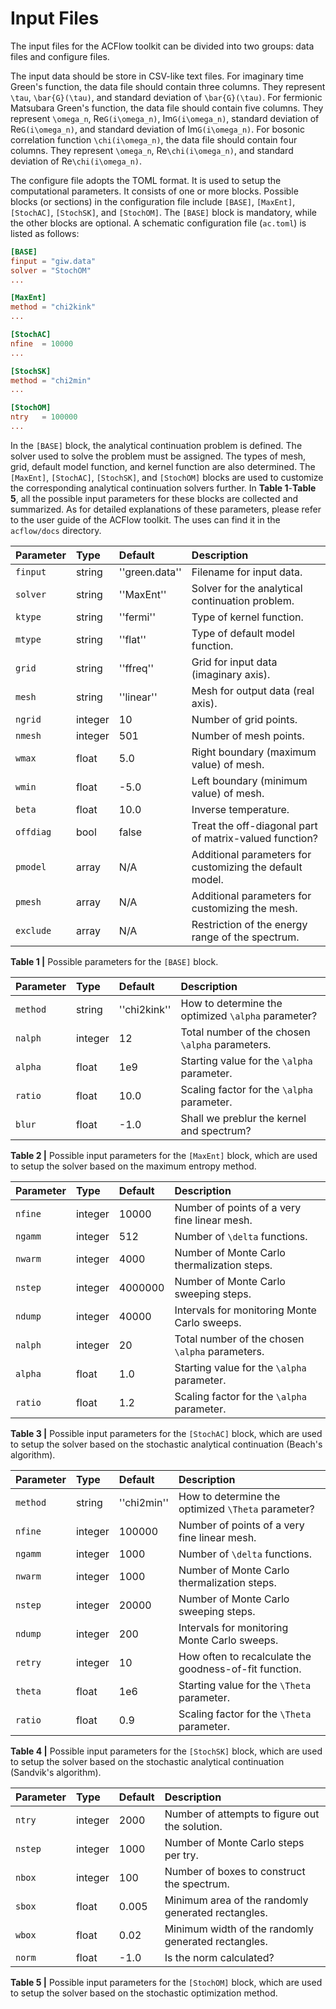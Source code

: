 # Input Files

The input files for the ACFlow toolkit can be divided into two groups: data files and configure files. 

The input data should be store in CSV-like text files. For imaginary time Green's function, the data file should contain three columns. They represent ``\tau``, ``\bar{G}(\tau)``, and standard deviation of ``\bar{G}(\tau)``. For fermionic Matsubara Green's function, the data file should contain five columns. They represent ``\omega_n``, Re``G(i\omega_n)``, Im``G(i\omega_n)``, standard deviation of Re``G(i\omega_n)``, and standard deviation of Im``G(i\omega_n)``. For bosonic correlation function ``\chi(i\omega_n)``, the data file should contain four columns. They represent ``\omega_n``, Re``\chi(i\omega_n)``, and standard deviation of Re``\chi(i\omega_n)``.

The configure file adopts the TOML format. It is used to setup the computational parameters. It consists of one or more blocks. Possible blocks (or sections) in the configuration file include `[BASE]`, `[MaxEnt]`, `[StochAC]`, `[StochSK]`, and `[StochOM]`. The `[BASE]` block is mandatory, while the other blocks are optional. A schematic configuration file (`ac.toml`) is listed as follows:

```toml
[BASE]
finput = "giw.data"
solver = "StochOM"
...

[MaxEnt]
method = "chi2kink"
...

[StochAC]
nfine  = 10000
...

[StochSK]
method = "chi2min"
...

[StochOM]
ntry   = 100000
...
```

In the `[BASE]` block, the analytical continuation problem is defined. The solver used to solve the problem must be assigned. The types of mesh, grid, default model function, and kernel function are also determined. The `[MaxEnt]`, `[StochAC]`, `[StochSK]`, and `[StochOM]` blocks are used to customize the corresponding analytical continuation solvers further. In **Table 1**-**Table 5**, all the possible input parameters for these blocks are collected and summarized. As for detailed explanations of these parameters, please refer to the user guide of the ACFlow toolkit. The uses can find it in the `acflow/docs` directory.   

| Parameter | Type | Default | Description |
| :-------- | :--- | :------ | :---------- |
|`finput`  | string  | ''green.data'' | Filename for input data. |
|`solver`  | string  | ''MaxEnt''     | Solver for the analytical continuation problem. |
|`ktype`   | string  | ''fermi''      | Type of kernel function. |
|`mtype`   | string  | ''flat''       | Type of default model function. |
|`grid`    | string  | ''ffreq''      | Grid for input data (imaginary axis). |
|`mesh`    | string  | ''linear''     | Mesh for output data (real axis). |
|`ngrid`   | integer | 10             | Number of grid points. |
|`nmesh`   | integer | 501            | Number of mesh points. |
|`wmax`    | float   | 5.0            | Right boundary (maximum value) of mesh. |
|`wmin`    | float   | -5.0           | Left boundary (minimum value) of mesh. |
|`beta`    | float   | 10.0           | Inverse temperature. |
|`offdiag` | bool    | false          | Treat the off-diagonal part of matrix-valued function? |
|`pmodel`  | array   | N/A            | Additional parameters for customizing the default model. |
|`pmesh`   | array   | N/A            | Additional parameters for customizing the mesh. |
|`exclude` | array   | N/A            | Restriction of the energy range of the spectrum. |

**Table 1 |** Possible parameters for the `[BASE]` block.

| Parameter | Type | Default | Description |
| :-------- | :--- | :------ | :---------- |
|`method` | string  | ''chi2kink''| How to determine the optimized ``\alpha`` parameter? |
|`nalph`  | integer | 12          | Total number of the chosen ``\alpha`` parameters. |
|`alpha`  | float   | 1e9         | Starting value for the ``\alpha`` parameter. |
|`ratio`  | float   | 10.0        | Scaling factor for the ``\alpha`` parameter. |
|`blur`   | float   | -1.0        | Shall we preblur the kernel and spectrum? |

**Table 2 |** Possible input parameters for the `[MaxEnt]` block, which are used to setup the solver based on the maximum entropy method.

| Parameter | Type | Default | Description |
| :-------- | :--- | :------ | :---------- |
|`nfine`  | integer | 10000       | Number of points of a very fine linear mesh. |
|`ngamm`  | integer | 512         | Number of ``\delta`` functions. |
|`nwarm`  | integer | 4000        | Number of Monte Carlo thermalization steps. |
|`nstep`  | integer | 4000000     | Number of Monte Carlo sweeping steps. |
|`ndump`  | integer | 40000       | Intervals for monitoring Monte Carlo sweeps. |
|`nalph`  | integer | 20          | Total number of the chosen ``\alpha`` parameters. |
|`alpha`  | float   | 1.0         | Starting value for the ``\alpha`` parameter. |
|`ratio`  | float   | 1.2         | Scaling factor for the ``\alpha`` parameter. |

**Table 3 |** Possible input parameters for the `[StochAC]` block, which are used to setup the solver based on the stochastic analytical continuation (Beach's algorithm).

| Parameter | Type | Default | Description |
| :-------- | :--- | :------ | :---------- |
|`method` | string  | ''chi2min'' | How to determine the optimized ``\Theta`` parameter? |
|`nfine`  | integer | 100000      | Number of points of a very fine linear mesh. |
|`ngamm`  | integer | 1000        | Number of ``\delta`` functions. |
|`nwarm`  | integer | 1000        | Number of Monte Carlo thermalization steps. |
|`nstep`  | integer | 20000       | Number of Monte Carlo sweeping steps. |
|`ndump`  | integer | 200         | Intervals for monitoring Monte Carlo sweeps. |
|`retry`  | integer | 10          | How often to recalculate the goodness-of-fit function. |
|`theta`  | float   | 1e6         | Starting value for the ``\Theta`` parameter. |
|`ratio`  | float   | 0.9         | Scaling factor for the ``\Theta`` parameter. |

**Table 4 |** Possible input parameters for the `[StochSK]` block, which are used to setup the solver based on the stochastic analytical continuation (Sandvik's algorithm).

| Parameter | Type | Default | Description |
| :-------- | :--- | :------ | :---------- |
|`ntry`   | integer | 2000        | Number of attempts to figure out the solution. |
|`nstep`  | integer | 1000        | Number of Monte Carlo steps per try. |
|`nbox`   | integer | 100         | Number of boxes to construct the spectrum. |
|`sbox`   | float   | 0.005       | Minimum area of the randomly generated rectangles. |
|`wbox`   | float   | 0.02        | Minimum width of the randomly generated rectangles. |
|`norm`   | float   | -1.0        | Is the norm calculated? |

**Table 5 |** Possible input parameters for the `[StochOM]` block, which are used to setup the solver based on the stochastic optimization method.
